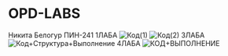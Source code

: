 # OPD-LABS

Никита Белогур ПИН-241
1ЛАБА
![Код(1)](https://github.com/user-attachments/assets/cff5d05d-af44-46c1-837e-b4bd635c742f)
![Код(2)](https://github.com/user-attachments/assets/f7bf4e42-e1b5-4fa1-940f-14c5a19ee27a)
3ЛАБА
![Код+Структура+Выполнение](https://github.com/user-attachments/assets/8ccef717-e5dc-4a19-aadd-7383be315c94)
4ЛАБА
![КОД+ВЫПОЛНЕНИЕ](https://github.com/user-attachments/assets/3a37add5-99f3-4416-b340-fff783ca52f4)

